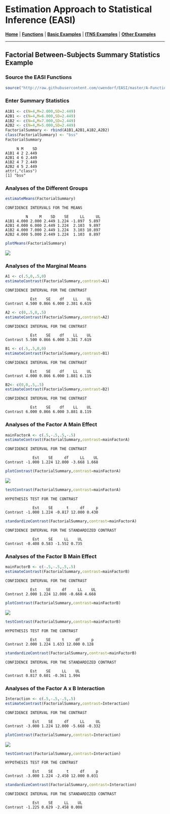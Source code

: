 # Estimation Approach to Statistical Inference  (EASI)

[**Home**](https://github.com/cwendorf/EASI/) | 
[**Functions**](https://github.com/cwendorf/EASI/tree/master/A-Functions) | 
[**Basic Examples**](https://github.com/cwendorf/EASI/tree/master/B-BasicExamples) | 
[**ITNS Examples**](https://github.com/cwendorf/EASI/tree/master/C-ITNSExamples) | 
[**Other Examples**](https://github.com/cwendorf/EASI/tree/master/D-OtherExamples) 

---

## Factorial Between-Subjects Summary Statistics Example

### Source the EASI Functions

```r
source("http://raw.githubusercontent.com/cwendorf/EASI/master/A-Functions/ALL-EASI-FUNCTIONS.R")
```

### Enter Summary Statistics

```r
A1B1 <- c(N=4,M=2.000,SD=2.449)
A2B1 <- c(N=4,M=6.000,SD=2.449)
A1B2 <- c(N=4,M=7.000,SD=2.449)
A2B2 <- c(N=4,M=5.000,SD=2.449)
FactorialSummary <- rbind(A1B1,A2B1,A1B2,A2B2)
class(FactorialSummary) <- "bss"
FactorialSummary
```
```
     N M    SD
A1B1 4 2 2.449
A2B1 4 6 2.449
A1B2 4 7 2.449
A2B2 4 5 2.449
attr(,"class")
[1] "bss"
```

### Analyses of the Different Groups

```r
estimateMeans(FactorialSummary)
```
```
CONFIDENCE INTERVALS FOR THE MEANS

         N     M    SD    SE     LL     UL
A1B1 4.000 2.000 2.449 1.224 -1.897  5.897
A2B1 4.000 6.000 2.449 1.224  2.103  9.897
A1B2 4.000 7.000 2.449 1.224  3.103 10.897
A2B2 4.000 5.000 2.449 1.224  1.103  8.897
```
```r
plotMeans(FactorialSummary)
```
<kbd><img src="FactorialBetween-Figure1.jpg"></kbd>

### Analyses of the Marginal Means

```r
A1 <- c(.5,0,.5,0)
estimateContrast(FactorialSummary,contrast=A1)
```
```
CONFIDENCE INTERVAL FOR THE CONTRAST

           Est    SE    df    LL    UL
Contrast 4.500 0.866 6.000 2.381 6.619
```
```r
A2 <- c(0,.5,0,.5)
estimateContrast(FactorialSummary,contrast=A2)
```
```
CONFIDENCE INTERVAL FOR THE CONTRAST

           Est    SE    df    LL    UL
Contrast 5.500 0.866 6.000 3.381 7.619
```
```r
B1 <- c(.5,.5,0,0)
estimateContrast(FactorialSummary,contrast=B1)
```
```
CONFIDENCE INTERVAL FOR THE CONTRAST

           Est    SE    df    LL    UL
Contrast 4.000 0.866 6.000 1.881 6.119
```
```r
B2<- c(0,0,.5,.5)
estimateContrast(FactorialSummary,contrast=B2)
```
```
CONFIDENCE INTERVAL FOR THE CONTRAST

           Est    SE    df    LL    UL
Contrast 6.000 0.866 6.000 3.881 8.119
```

### Analyses of the Factor A Main Effect

```r
mainFactorA <- c(.5,-.5,.5,-.5)
estimateContrast(FactorialSummary,contrast=mainFactorA)
```
```
CONFIDENCE INTERVAL FOR THE CONTRAST

            Est    SE     df     LL    UL
Contrast -1.000 1.224 12.000 -3.668 1.668
```
```r
plotContrast(FactorialSummary,contrast=mainFactorA)
```
<kbd><img src="FactorialBetween-Figure2.jpg"></kbd>
```r
testContrast(FactorialSummary,contrast=mainFactorA)
```
```
HYPOTHESIS TEST FOR THE CONTRAST

            Est    SE      t     df     p
Contrast -1.000 1.224 -0.817 12.000 0.430
```
```r
standardizeContrast(FactorialSummary,contrast=mainFactorA)
```
```
CONFIDENCE INTERVAL FOR THE STANDARDIZED CONTRAST

            Est    SE     LL    UL
Contrast -0.408 0.583 -1.552 0.735
```

### Analyses of the Factor B Main Effect

```r
mainFactorB <- c(-.5,-.5,.5,.5)
estimateContrast(FactorialSummary,contrast=mainFactorB)
```
```
CONFIDENCE INTERVAL FOR THE CONTRAST

           Est    SE     df     LL    UL
Contrast 2.000 1.224 12.000 -0.668 4.668
```
```r
plotContrast(FactorialSummary,contrast=mainFactorB)
```
<kbd><img src="FactorialBetween-Figure3.jpg"></kbd>
```r
testContrast(FactorialSummary,contrast=mainFactorB)
```
```
HYPOTHESIS TEST FOR THE CONTRAST

           Est    SE     t     df     p
Contrast 2.000 1.224 1.633 12.000 0.128
```
```r
standardizeContrast(FactorialSummary,contrast=mainFactorB)
```
```
CONFIDENCE INTERVAL FOR THE STANDARDIZED CONTRAST

           Est    SE     LL    UL
Contrast 0.817 0.601 -0.361 1.994
```

### Analyses of the Factor A x B Interaction

```r
Interaction <- c(.5,-.5,-.5,.5)
estimateContrast(FactorialSummary,contrast=Interaction)
```
```
CONFIDENCE INTERVAL FOR THE CONTRAST

            Est    SE     df     LL     UL
Contrast -3.000 1.224 12.000 -5.668 -0.332
```
```r
plotContrast(FactorialSummary,contrast=Interaction)
```
<kbd><img src="FactorialBetween-Figure4.jpg"></kbd>
```r
testContrast(FactorialSummary,contrast=Interaction)
```
```
HYPOTHESIS TEST FOR THE CONTRAST

            Est    SE      t     df     p
Contrast -3.000 1.224 -2.450 12.000 0.031
```
```r
standardizeContrast(FactorialSummary,contrast=Interaction)
```
```
CONFIDENCE INTERVAL FOR THE STANDARDIZED CONTRAST

            Est    SE     LL    UL
Contrast -1.225 0.629 -2.458 0.008
```
